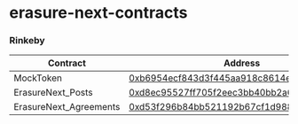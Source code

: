 # erasure-next-contracts

### Rinkeby

| Contract | Address | 
| - | - |
| MockToken | [0xb6954ecf843d3f445aa918c8614e871c2cbcfd2c](https://rinkeby.etherscan.io/address/0xb6954ecf843d3f445aa918c8614e871c2cbcfd2c) | 
| ErasureNext_Posts | [0xd8ec95527ff705f2eec3bb40bb2a63fd25054685](https://rinkeby.etherscan.io/address/0xd8ec95527ff705f2eec3bb40bb2a63fd25054685) | 
| ErasureNext_Agreements | [0xd53f296b84bb521192b67cf1d9884cdf8ef29e10](https://rinkeby.etherscan.io/address/0xd53f296b84bb521192b67cf1d9884cdf8ef29e10) |
